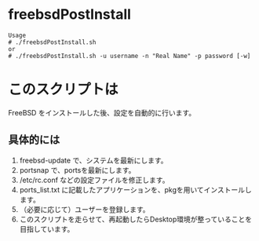 # freebsdPostInstall

    Usage
    # ./freebsdPostInstall.sh
    or
    # ./freebsdPostInstall.sh -u username -n "Real Name" -p password [-w]


# このスクリプトは

FreeBSD をインストールした後、設定を自動的に行います。

## 具体的には

1. freebsd-update で、システムを最新にします。
2. portsnap で、portsを最新にします。
3. /etc/rc.conf などの設定ファイルを修正します。
4. ports_list.txt に記載したアプリケーションを、pkgを用いてインストールします。
5. （必要に応じて）ユーザーを登録します。
6. このスクリプトを走らせて、再起動したらDesktop環境が整っていることを目指しています。
